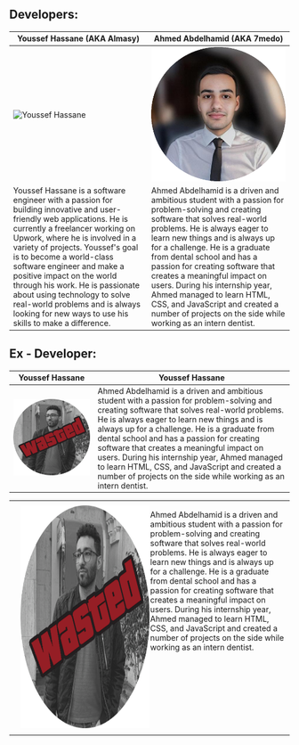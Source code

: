 
## Developers:

| **Youssef Hassane (AKA Almasy)** | **Ahmed Abdelhamid (AKA 7medo)** |
|---|---|
| ![Youssef Hassane](https://github.com/Youssef-Hassane/Screenshot/blob/main/img.png) | ![Ahmed Abdelhamid](https://github.com/Youssef-Hassane/test-readme/blob/main/Ashraf.png) |
| Youssef Hassane is a software engineer with a passion for building innovative and user-friendly web applications. He is currently a freelancer working on Upwork, where he is involved in a variety of projects. Youssef's goal is to become a world-class software engineer and make a positive impact on the world through his work. He is passionate about using technology to solve real-world problems and is always looking for new ways to use his skills to make a difference. | Ahmed Abdelhamid is a driven and ambitious student with a passion for problem-solving and creating software that solves real-world problems. He is always eager to learn new things and is always up for a challenge. He is a graduate from dental school and has a passion for creating software that creates a meaningful impact on users. During his internship year, Ahmed managed to learn HTML, CSS, and JavaScript and created a number of projects on the side while working as an intern dentist. |

## Ex - Developer:
|				**Youssef Hassane**				|				**Youssef Hassane**				|
|---|---|
| ![Youssef Hassane](https://github.com/Youssef-Hassane/test-readme/blob/main/7medo.png) | Ahmed Abdelhamid is a driven and ambitious student with a passion for problem-solving and creating software that solves real-world problems. He is always eager to learn new things and is always up for a challenge. He is a graduate from dental school and has a passion for creating software that creates a meaningful impact on users. During his internship year, Ahmed managed to learn HTML, CSS, and JavaScript and created a number of projects on the side while working as an intern dentist. |

<table>
  <tr>
    <td style="vertical-align: top;">
      <img src="https://github.com/Youssef-Hassane/test-readme/blob/main/7medo.png" alt="Youssef Hassane" style="width: 4000px; height: 400px; padding: 6px 13px;">
    </td>
    <td style="vertical-align: top;">
      <p>Ahmed Abdelhamid is a driven and ambitious student with a passion for problem-solving and creating software that solves real-world problems. He is always eager to learn new things and is always up for a challenge. He is a graduate from dental school and has a passion for creating software that creates a meaningful impact on users. During his internship year, Ahmed managed to learn HTML, CSS, and JavaScript and created a number of projects on the side while working as an intern dentist.</p>
    </td>
  </tr>
</table>


